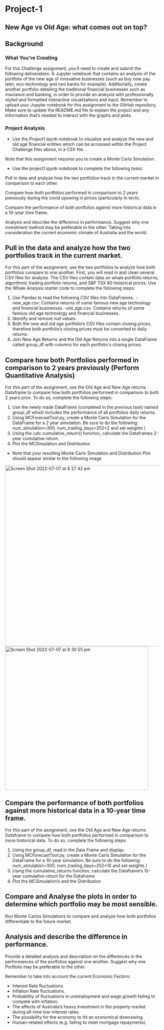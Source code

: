 # Project-1

## New Age vs Old Age: what comes out on top?

## Background

### What You're Creating

For this Challenge assignment, you’ll need to create and submit the following deliverables:
A Jupyter notebook that contains an analysis of the portfolio of the new age of innovative businesses (such as buy now pay later, eco-technology and neo banks for example). Additionally, create another portfolio detailing the traditional financial businesses such as insurance and banking, in order to provide an analysis with professionally styled and formatted interactive visualizations and input. Remember to upload your Jupyter notebook for this assignment to the GitHub repository. Make sure to update the README.md file to explain the project and any information that’s needed to interact with the graphs and plots.


### Project Analysis 

- Use the Project1.ipynb notebook to visualize and analyze the new and old age financial entities which can be accessed within the Project Challenge files above, in a CSV file. .

Note that this assignment requires you to create a Monte Carlo Simulation . 

- Use the project1.ipynb notebook to complete the following tasks:

Pull in data and analyze how the two portfolios track in the current market in comparison to each other. 

Compare how both portfolios performed in comparison to 2 years previously during the covid upswing in prices (particularly In tech). 

Compare the performance of both portfolios against more historical data in a 10-year time frame.

Analysis and describe the difference in performance. Suggest why one investment method may be preferable to the other. Taking into consideration the current economic climate of Australia and the world.

## Pull in the data and analyze how the two portfolios track in the current market.

For this part of the assignment, use the two portfolios to analyze how both portfolios compare to one another.
First, you will read in and clean several CSV files for analysis. The CSV files contain data on whale portfolio returns, algorithmic trading portfolio returns, and S&P TSX 60 historical prices. Use the Whale Analysis starter code to complete the following steps:

1. Use Pandas to read the following CSV files into DataFrames. 
 -new_age.csv: Contains returns of some famous new age technology and financial businesses.
 -old_age.csv: Contains returns of some famous old age technology and financial businesses.
2. Identify and remove null values.
3. Both the new and old age portfolio’s CSV files contain closing prices, therefore both portfolio’s closing prices must be converted to daily returns.
4. Join New Age Returns and the Old Age Returns into a single DataFrame called group_df with columns for each portfolio's closing prices.

## Compare how both Portfolios performed in comparison to 2 years previously (Perform Quantitative Analysis)
For this part of the assignment, use the Old Age and New Age returns Dataframe to compare how both portfolios performed in comparison to both 2 years prior. To do so, complete the following steps:

1. Use the newly made DataFrame (completed in the previous task) named group_df which includes the performance of all portfolios daily returns. 
2. Using MCForecastTool.py, create a Monte Carlo Simulation for the DataFrame for a 2 year simulation. Be sure to do the following: num_simulation=300, num_trading_days=252*2 and set weights )
3. Using the calc.cumulative_return() function, calculate the Dataframes 2-year cumulative return.
4. Plot the MCSimulation and Distribution

- Note that your resulting Monte Carlo Simulation and Distribution Plot should appear similar to the following image

<img width="590" alt="Screen Shot 2022-07-07 at 8 27 42 pm" src="https://user-images.githubusercontent.com/102783432/177758341-2278b4b9-cb15-44bc-8858-85915339a31d.png">

<img width="468" alt="Screen Shot 2022-07-07 at 8 30 55 pm" src="https://user-images.githubusercontent.com/102783432/177758676-d8785c07-3b13-4fc2-94c1-439e287f066e.png">

## Compare the performance of both portfolios against more historical data in a 10-year time frame.
For this part of the assignment, use the Old Age and New Age returns Dataframe to compare how both portfolios performed in comparison to more historical data. To do so, complete the following steps:

1. Using the group_df, read in the Data Frame and display.
2. Using MCForecastTool.py, create a Monte Carlo Simulation for the DataFrame for a 10-year simulation. Be sure to do the following: num_simulation=300, num_trading_days=252*10 and set weights )
3. Using the cumulative_returns function, calculate the Dataframe’s 10-year cumulative return for the Dataframe
4. Plot the MCSimulation’s and the Distribution

## Compare and Analyse the plots in order to determine which portfolio may be most sensible.
Run Monte Carlos Simulations to compare and analyze how both portfolios differentiate to the future market.

## Analysis and describe the difference in performance.
Provide a detailed analysis and description on the differences in the performances of the portfolios against one another. 
Suggest why one Portfolio may be preferable to the other. 

Remember to take into account the current Economic Factors:

- Interest Rate fluctuations.
- Inflation Rate fluctuations.
- Probability of fluctuations in unemployment and wage growth failing to compete with inflation.
- The effects of Australia’s heavy investment in the property market during all-time low-interest rates.
- The possibility for the economy to hit an economical downswing.
- Human-related effects (e.g. failing to meet mortgage repayments).
